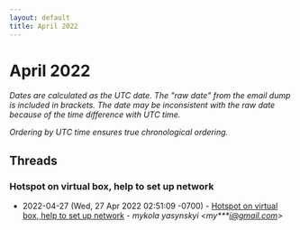 ```yaml
---
layout: default
title: April 2022
---
```


# April 2022

_Dates are calculated as the UTC date. The "raw date" from the email dump is included in brackets. The date may be inconsistent with the raw date because of the time difference with UTC time._

_Ordering by UTC time ensures true chronological ordering._

## Threads

### Hotspot on virtual box, help to set up network
+ 2022-04-27 (Wed, 27 Apr 2022 02:51:09 -0700) - [Hotspot on virtual box, help to set up network](/archive/2022/04/c01edad6aa45da157179d6d687f09d5478fce4e91c2102994c59f4c3a94862e7) - _mykola yasynskyi \<my***i@gmail.com\>_

